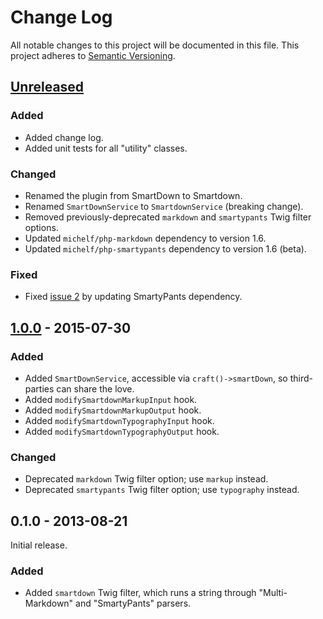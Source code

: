 # Change Log #
All notable changes to this project will be documented in this file. This
project adheres to [Semantic Versioning](http://semver.org/).

## [Unreleased] ##
### Added ###
- Added change log.
- Added unit tests for all "utility" classes.

### Changed ###
- Renamed the plugin from SmartDown to Smartdown.
- Renamed `SmartDownService` to `SmartdownService` (breaking change).
- Removed previously-deprecated `markdown` and `smartypants` Twig filter options.
- Updated `michelf/php-markdown` dependency to version 1.6.
- Updated `michelf/php-smartypants` dependency to version 1.6 (beta).

### Fixed ###
- Fixed [issue 2][issue-2] by updating SmartyPants dependency.

[issue-2]: https://github.com/monooso/smartdown.craft-plugin/issues/2

## [1.0.0] - 2015-07-30 ##
### Added ###
- Added `SmartDownService`, accessible via `craft()->smartDown`, so third-parties can share the love.
- Added `modifySmartdownMarkupInput` hook.
- Added `modifySmartdownMarkupOutput` hook.
- Added `modifySmartdownTypographyInput` hook.
- Added `modifySmartdownTypographyOutput` hook.

### Changed ###
- Deprecated `markdown` Twig filter option; use `markup` instead.
- Deprecated `smartypants` Twig filter option; use `typography` instead.

## 0.1.0 - 2013-08-21 ##
Initial release.

### Added ###
- Added `smartdown` Twig filter, which runs a string through "Multi-Markdown" and "SmartyPants" parsers.

[Unreleased]: https://github.com/monooso/smartdown.craft-plugin/compare/1.0.0...HEAD
[1.0.0]: https://github.com/monooso/smartdown.craft-plugin/compare/0.1.0...1.0.0
